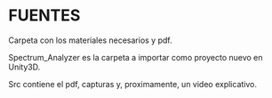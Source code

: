 # FUENTES 

Carpeta con los materiales necesarios y pdf.

Spectrum_Analyzer es la carpeta a importar como proyecto nuevo en Unity3D.

Src contiene el pdf, capturas y, proximamente, un video explicativo.
